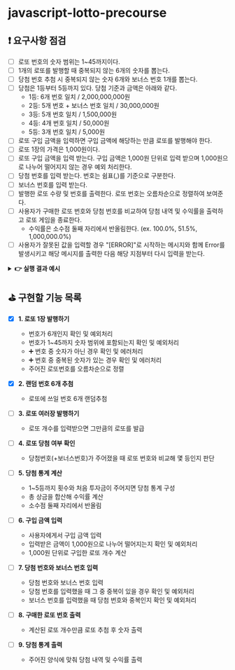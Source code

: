 # javascript-lotto-precourse

## ❗ 요구사항 점검

- [ ] 로또 번호의 숫자 범위는 1~45까지이다.
- [ ] 1개의 로또를 발행할 때 중복되지 않는 6개의 숫자를 뽑는다.
- [ ] 당첨 번호 추첨 시 중복되지 않는 숫자 6개와 보너스 번호 1개를 뽑는다.
- [ ] 당첨은 1등부터 5등까지 있다. 당첨 기준과 금액은 아래와 같다.
  - 1등: 6개 번호 일치 / 2,000,000,000원
  - 2등: 5개 번호 + 보너스 번호 일치 / 30,000,000원
  - 3등: 5개 번호 일치 / 1,500,000원
  - 4등: 4개 번호 일치 / 50,000원
  - 5등: 3개 번호 일치 / 5,000원
- [ ] 로또 구입 금액을 입력하면 구입 금액에 해당하는 만큼 로또를 발행해야 한다.
- [ ] 로또 1장의 가격은 1,000원이다.
- [ ] 로또 구입 금액을 입력 받는다. 구입 금액은 1,000원 단위로 입력 받으며 1,000원으로 나누어 떨어지지 않는 경우 예외 처리한다.
- [ ] 당첨 번호를 입력 받는다. 번호는 쉼표(,)를 기준으로 구분한다.
- [ ] 보너스 번호를 입력 받는다.
- [ ] 발행한 로또 수량 및 번호를 출력한다. 로또 번호는 오름차순으로 정렬하여 보여준다.
- [ ] 사용자가 구매한 로또 번호와 당첨 번호를 비교하여 당첨 내역 및 수익률을 출력하고 로또 게임을 종료한다.
  - 수익률은 소수점 둘째 자리에서 반올림한다. (ex. 100.0%, 51.5%, 1,000,000.0%)
- [ ] 사용자가 잘못된 값을 입력할 경우 "[ERROR]"로 시작하는 메시지와 함께 Error를 발생시키고 해당 메시지를 출력한 다음 해당 지점부터 다시 입력을 받는다.

<details>
<summary><b>👉 실행 결과 예시</b></summary>

- **총 실행 결과**

  ```
  구입금액을 입력해 주세요.
  8000

  8개를 구매했습니다.
  [8, 21, 23, 41, 42, 43]
  [3, 5, 11, 16, 32, 38]
  [7, 11, 16, 35, 36, 44]
  [1, 8, 11, 31, 41, 42]
  [13, 14, 16, 38, 42, 45]
  [7, 11, 30, 40, 42, 43]
  [2, 13, 22, 32, 38, 45]
  [1, 3, 5, 14, 22, 45]

  당첨 번호를 입력해 주세요.
  1,2,3,4,5,6

  보너스 번호를 입력해 주세요.
  7

  당첨 통계
  ---
  3개 일치 (5,000원) - 1개
  4개 일치 (50,000원) - 0개
  5개 일치 (1,500,000원) - 0개
  5개 일치, 보너스 볼 일치 (30,000,000원) - 0개
  6개 일치 (2,000,000,000원) - 0개
  총 수익률은 62.5%입니다.
  ```

- **예외 상황 메세지**: `[ERROR] 로또 번호는 1부터 45 사이의 숫자여야 합니다.`

</details>

## ⛳ 구현할 기능 목록

- [x] **1. 로또 1장 발행하기**

  - 번호가 6개인지 확인 및 예외처리
  - 번호가 1~45까지 숫자 범위에 포함되는지 확인 및 예외처리
  - ➕ 번호 중 숫자가 아닌 경우 확인 및 에러처리
  - ➕ 번호 중 중복된 숫자가 있는 경우 확인 및 에러처리
  - 주어진 로또번호를 오름차순으로 정렬

- [x] **2. 랜덤 번호 6개 추첨**

  - 로또에 쓰일 번호 6개 랜덤추첨

- [ ] **3. 로또 여러장 발행하기**

  - 로또 개수를 입력받으면 그만큼의 로또를 발급

- [ ] **4. 로또 당첨 여부 확인**

  - 당첨번호(+보너스번호)가 주어졌을 때 로또 번호와 비교해 몇 등인지 판단

- [ ] **5. 당첨 통계 계산**

  - 1~5등까지 횟수와 처음 투자금이 주어지면 당첨 통계 구성
  - 총 상금을 합산해 수익률 계산
  - 소수점 둘째 자리에서 반올림

- [ ] **6. 구입 금액 입력**

  - 사용자에게서 구입 금액 입력
  - 입력받은 금액이 1,000원으로 나누어 떨어지는지 확인 및 예외처리
  - 1,000원 단위로 구입한 로또 개수 계산

- [ ] **7. 당첨 번호와 보너스 번호 입력**

  - 당첨 번호와 보너스 번호 입력
  - 당첨 번호를 입력했을 때 그 중 중복이 있을 경우 확인 및 예외처리
  - 보너스 번호를 입력했을 때 당첨 번호와 중복인지 확인 및 예외처리

- [ ] **8. 구매한 로또 번호 출력**

  - 계산된 로또 개수만큼 로또 추첨 후 숫자 출력

- [ ] **9. 당첨 통계 출력**

  - 주어진 양식에 맞춰 당첨 내역 및 수익률 출력
